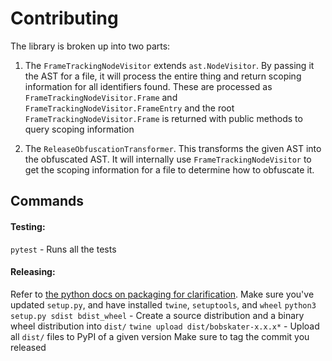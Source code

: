 # Contributing

The library is broken up into two parts:

1. The `FrameTrackingNodeVisitor` extends `ast.NodeVisitor`. By passing it the AST for a file, it will process the entire thing and return scoping information for all identifiers found. These are processed as `FrameTrackingNodeVisitor.Frame` and `FrameTrackingNodeVisitor.FrameEntry` and the root `FrameTrackingNodeVisitor.Frame` is returned with public methods to query scoping information

2. The `ReleaseObfuscationTransformer`. This transforms the given AST into the obfuscated AST. It will internally use `FrameTrackingNodeVisitor` to get the scoping information for a file to determine how to obfuscate it.

## Commands

#### Testing:
`pytest` - Runs all the tests

#### Releasing:
Refer to [the python docs on packaging for clarification](https://packaging.python.org/tutorials/packaging-projects/).
Make sure you've updated `setup.py`, and have installed `twine`, `setuptools`, and `wheel`
`python3 setup.py sdist bdist_wheel` - Create a source distribution and a binary wheel distribution into `dist/`
`twine upload dist/bobskater-x.x.x*` - Upload all `dist/` files to PyPI of a given version
Make sure to tag the commit you released